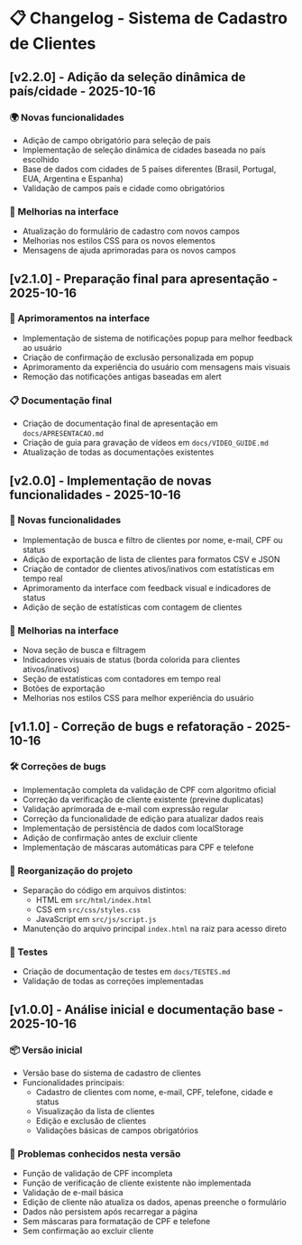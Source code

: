 # 📋 Changelog - Sistema de Cadastro de Clientes

## [v2.2.0] - Adição da seleção dinâmica de país/cidade - 2025-10-16
### 🌍 Novas funcionalidades
- Adição de campo obrigatório para seleção de país
- Implementação de seleção dinâmica de cidades baseada no país escolhido
- Base de dados com cidades de 5 países diferentes (Brasil, Portugal, EUA, Argentina e Espanha)
- Validação de campos país e cidade como obrigatórios

### 🎨 Melhorias na interface
- Atualização do formulário de cadastro com novos campos
- Melhorias nos estilos CSS para os novos elementos
- Mensagens de ajuda aprimoradas para os novos campos

## [v2.1.0] - Preparação final para apresentação - 2025-10-16
### 🎨 Aprimoramentos na interface
- Implementação de sistema de notificações popup para melhor feedback ao usuário
- Criação de confirmação de exclusão personalizada em popup
- Aprimoramento da experiência do usuário com mensagens mais visuais
- Remoção das notificações antigas baseadas em alert

### 📋 Documentação final
- Criação de documentação final de apresentação em `docs/APRESENTACAO.md`
- Criação de guia para gravação de vídeos em `docs/VIDEO_GUIDE.md`
- Atualização de todas as documentações existentes

## [v2.0.0] - Implementação de novas funcionalidades - 2025-10-16
### 🚀 Novas funcionalidades
- Implementação de busca e filtro de clientes por nome, e-mail, CPF ou status
- Adição de exportação de lista de clientes para formatos CSV e JSON
- Criação de contador de clientes ativos/inativos com estatísticas em tempo real
- Aprimoramento da interface com feedback visual e indicadores de status
- Adição de seção de estatísticas com contagem de clientes

### 🎨 Melhorias na interface
- Nova seção de busca e filtragem
- Indicadores visuais de status (borda colorida para clientes ativos/inativos)
- Seção de estatísticas com contadores em tempo real
- Botões de exportação
- Melhorias nos estilos CSS para melhor experiência do usuário

## [v1.1.0] - Correção de bugs e refatoração - 2025-10-16
### 🛠️ Correções de bugs
- Implementação completa da validação de CPF com algoritmo oficial
- Correção da verificação de cliente existente (previne duplicatas)
- Validação aprimorada de e-mail com expressão regular
- Correção da funcionalidade de edição para atualizar dados reais
- Implementação de persistência de dados com localStorage
- Adição de confirmação antes de excluir cliente
- Implementação de máscaras automáticas para CPF e telefone

### 📁 Reorganização do projeto
- Separação do código em arquivos distintos:
  - HTML em `src/html/index.html`
  - CSS em `src/css/styles.css`
  - JavaScript em `src/js/script.js`
- Manutenção do arquivo principal `index.html` na raiz para acesso direto

### 🧪 Testes
- Criação de documentação de testes em `docs/TESTES.md`
- Validação de todas as correções implementadas

## [v1.0.0] - Análise inicial e documentação base - 2025-10-16
### 📦 Versão inicial
- Versão base do sistema de cadastro de clientes
- Funcionalidades principais:
  - Cadastro de clientes com nome, e-mail, CPF, telefone, cidade e status
  - Visualização da lista de clientes
  - Edição e exclusão de clientes
  - Validações básicas de campos obrigatórios

### 🐛 Problemas conhecidos nesta versão
- Função de validação de CPF incompleta
- Função de verificação de cliente existente não implementada
- Validação de e-mail básica
- Edição de cliente não atualiza os dados, apenas preenche o formulário
- Dados não persistem após recarregar a página
- Sem máscaras para formatação de CPF e telefone
- Sem confirmação ao excluir cliente